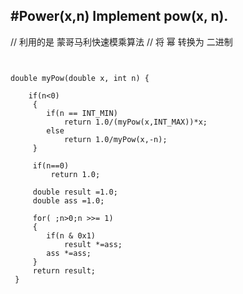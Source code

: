 #Power(x,n)
Implement pow(x, n).
---


// 利用的是 蒙哥马利快速模乘算法 
// 将 幂 转换为 二进制 
``` 


double myPow(double x, int n) {

	if(n<0)
	 {
		if(n == INT_MIN)
			return 1.0/(myPow(x,INT_MAX))*x;
		else
			return 1.0/myPow(x,-n);
	 }

	 if(n==0)
		 return 1.0;

	 double result =1.0;
	 double ass =1.0;

	 for( ;n>0;n >>= 1)
	 {
		if(n & 0x1)
			result *=ass;
		ass *=ass;
	 }
	 return result;
 }
 ```
